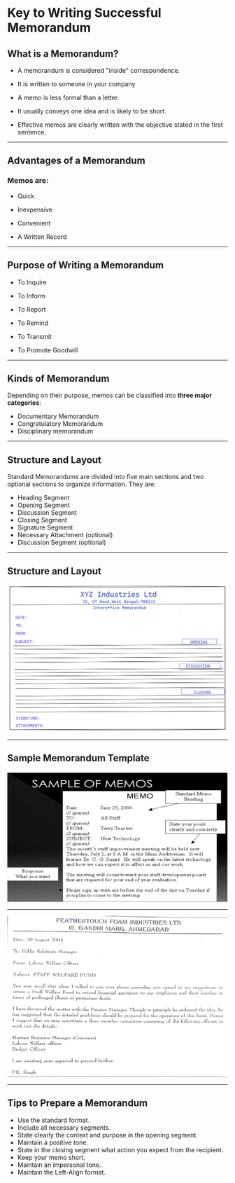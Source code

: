 # Key to Writing Successful Memorandum

## What is a Memorandum?

- A memorandum is considered "inside" correspondence.

- It is written to someone in your company
- A memo is less formal than a letter.

- It usually conveys one idea and is likely to be short.

- Effective memos are clearly written with the objective stated in the first sentence.
---
## Advantages of a Memorandum
### **Memos are:**

- Quick

- Inexpensive

- Convenient

- A Written Record
---
## Purpose of Writing a Memorandum
- To Inquire

- To Inform

- To Report

- To Remind

- To Transmit

 - To Promote Goodwill
 ---
 ## Kinds of Memorandum
Depending on their purpose, memos can be classified
into **three major categories**:

- Documentary Memorandum
- Congratulatory Memorandum
- Disciplinary memorandum
---
## Structure and Layout
Standard Memorandums are divided into five main sections and two optional sections to organize   information. They are:
- Heading Segment
- Opening Segment
- Discussion Segment
- Closing Segment
- Signature Segment
- Necessary Attachment (optional)
- Discussion Segment (optional)
---
## Structure and Layout
![Structure and Layout of memorandum](IMAGES/memorandum.png)

---
## Sample Memorandum Template
![Sample Memorandum Template](IMAGES/7.png)

---

![Example of a Memorandum Template](IMAGES/6.png)


---
## Tips to Prepare a Memorandum
- Use the standard format.
- Include all necessary segments.
- State clearly the context and purpose in the opening segment.
- Maintain a positive tone.
- State in the closing segment what action you expect from the recipient.
- Keep your memo short.
- Maintain an impersonal tone.
- Maintain the Left-Align format. 
